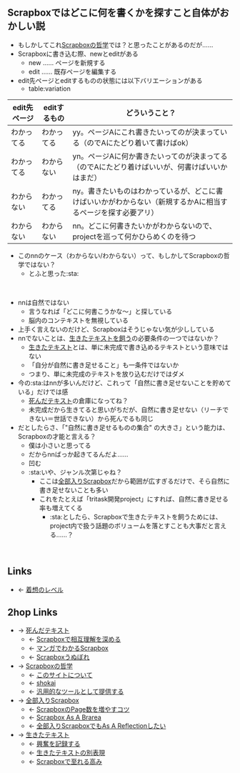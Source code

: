 ## Scrapboxではどこに何を書くかを探すこと自体がおかしい説
- もしかしてこれ[Scrapboxの哲学](Scrapboxの哲学.md)では？と思ったことがあるのだが……
- Scrapboxに書き込む際、newとeditがある
    - new …… ページを新規する
    - edit …… 既存ページを編集する
- edit先ページとeditするものの状態には以下バリエーションがある
    - table:variation

| edit先ページ | editするもの | どういうこと？ |
| - | - | - |
| わかってる | わかってる | yy。ページAにこれ書きたいってのが決まっている（のでAにたどり着いて書けばok） |
| わかってる | わからない | yn。ページAに何か書きたいってのが決まってる（のでAにたどり着けばいいが、何書けばいいかはまだ） |
| わからない | わかってる | ny。書きたいものはわかっているが、どこに書けばいいかがわからない（新規するかAに相当するページを探す必要アリ） |
| わからない | わからない | nn。どこに何書きたいかがわからないので、projectを巡って何かひらめくのを待つ |

- このnnのケース（わからない/わからない）って、もしかしてScrapboxの哲学ではない？
    - とふと思った:sta:

<br>

- nnは自然ではない
    - 言うなれば「どこに何書こうかな～」と探している
    - 脳内のコンテキストを無視している
- 上手く言えないのだけど、Scrapboxはそうじゃない気が少ししている
- nnでないことは、[生きたテキストを飼う](生きたテキストを飼う.md)の必要条件の一つではないか？
    - [生きたテキスト](生きたテキスト.md)とは、単に未完成で書き込めるテキストという意味ではない
    - 「自分が自然に書き足せること」も一条件ではないか
    - つまり、単に未完成のテキストを放り込むだけではダメ
- 今の:sta:はnnが多いんだけど、これって「自然に書き足せないことを貯めている」だけでは感
    - [死んだテキスト](死んだテキスト.md)の倉庫になってね？
    - 未完成だから生きてると思いがちだが、自然に書き足せない（リーチできない＝世話できない）から死んでるも同じ
- だとしたらさ、「"自然に書き足せるものの集合" の大きさ」という能力は、Scrapboxの才能と言える？
    - 僕は小さいと思ってる
    - だからnnばっか起きてるんだよ……
    - 凹む
    - :sta:いや、ジャンル次第じゃね？
        - ここは[全部入りScrapbox](全部入りScrapbox.md)だから範囲が広すぎるだけで、そら自然に書き足せないことも多い
        - これをたとえば「tritask開発project」にすれば、自然に書き足せる率も増えてくる
            - :sta:としたら、Scrapboxで生きたテキストを飼うためには、project内で扱う話題のボリュームを落とすことも大事だと言える……？

<br>

## Links
- ← [着想のレベル](着想のレベル.md)

## 2hop Links
- → [死んだテキスト](死んだテキスト.md)
    - ← [Scrapboxで相互理解を深める](Scrapboxで相互理解を深める.md)
    - ← [マンガでわかるScrapbox](マンガでわかるScrapbox.md)
    - ← [Scrapboxうぬぼれ](Scrapboxうぬぼれ.md)
- → [Scrapboxの哲学](Scrapboxの哲学.md)
    - ← [このサイトについて](このサイトについて.md)
    - ← [shokai](shokai.md)
    - ← [汎用的なツールとして提供する](汎用的なツールとして提供する.md)
- → [全部入りScrapbox](全部入りScrapbox.md)
    - ← [ScrapboxのPage数を増やすコツ](ScrapboxのPage数を増やすコツ.md)
    - ← [Scrapbox As A Brarea](Scrapbox_As_A_Brarea.md)
    - ← [全部入りScrapboxでもAs A Reflectionしたい](全部入りScrapboxでもAs_A_Reflectionしたい.md)
- → [生きたテキスト](生きたテキスト.md)
    - ← [興奮を記録する](興奮を記録する.md)
    - ← [生きたテキストの別表現](生きたテキストの別表現.md)
    - ← [Scrapboxで至れる高み](Scrapboxで至れる高み.md)
